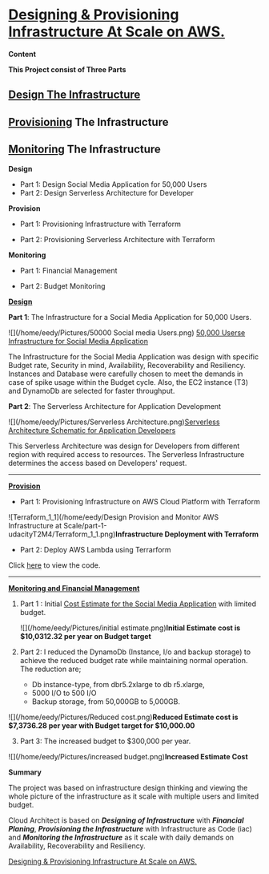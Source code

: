 # [Designing & Provisioning Infrastructure At Scale on AWS.](https://github.com/eedygreen/Designing-and-Provisioning-Infrastrcture-Scale)

**Content**

**This Project consist of Three Parts**

## [**Design The Infrastructure**](https://github.com/eedygreen/Designing-and-Provisioning-Infrastrcture-Scale/blob/master/Udacity_Diagram_1.pdf)

## **[Provisioning](https://github.com/eedygreen/Designing-and-Provisioning-Infrastrcture-Scale/tree/master/part-1-udacityT2M4) The Infrastructure**

## [Monitoring](https://github.com/eedygreen/Designing-and-Provisioning-Infrastrcture-Scale/blob/master/CloudWatch_Alarm.png) The Infrastructure



**Design**

- Part 1: Design Social Media Application for 50,000 Users
-  Part 2: Design Serverless Architecture for Developer

**Provision**

- Part 1: Provisioning Infrastructure with Terraform

- Part 2: Provisioning Serverless Architecture with Terraform

**Monitoring**

- Part 1: Financial Management

- Part 2: Budget Monitoring

  

[**Design**](https://github.com/eedygreen/Designing-and-Provisioning-Infrastrcture-Scale)

**Part 1**: The Infrastructure for a Social Media Application for 50,000 Users.

<img>![](/home/eedy/Pictures/50000 Social media Users.png) </img>	[50,000 Userse Infrastructure for Social Media Application](https://github.com/eedygreen/Designing-and-Provisioning-Infrastrcture-Scale/blob/master/Udacity_Diagram_1.pdf)

The Infrastructure for the Social Media Application was design with specific Budget rate, Security in mind, Availability, Recoverability and Resiliency. Instances and Database were carefully chosen to meet the demands in case of spike usage within the Budget cycle. Also, the EC2 instance (T3) and DynamoDb are selected for faster throughput.



**Part 2**: The Serverless Architecture for Application Development

<img>![](/home/eedy/Pictures/Serverless Architecture.png)</img>[Serverless Architecture Schematic for Application Developers](https://github.com/eedygreen/Designing-and-Provisioning-Infrastrcture-Scale/blob/master/Udacity_Diagram_2.pdf)

This Serverless Architecture was design for Developers from different region with required access to resources. The Serverless Infrastructure determines the access based on Developers' request.

***

[**Provision**](https://github.com/eedygreen/Designing-and-Provisioning-Infrastrcture-Scale/tree/master/part-1-udacityT2M4)

* Part 1: Provisioning Infrastructure on AWS Cloud Platform with Terraform

<img>![Terraform_1_1](/home/eedy/Design Provision and Monitor AWS Infrastructure at Scale/part-1-udacityT2M4/Terraform_1_1.png)</img>**Infrastructure Deployment with Terraform** 

- Part 2: Deploy AWS Lambda using Terrarform

Click [here](https://github.com/eedygreen/Designing-and-Provisioning-Infrastrcture-Scale/tree/master/part-2) to view the code.

***

[**Monitoring and Financial Management**](https://github.com/eedygreen/Designing-and-Provisioning-Infrastrcture-Scale/blob/master/CloudWatch_Alarm.png)

1. Part 1 : Initial [Cost Estimate for the Social Media Application](https://github.com/eedygreen/Designing-and-Provisioning-Infrastrcture-Scale/blob/master/Initial_Cost_Estimate.csv)  with limited budget.

   <img>![](/home/eedy/Pictures/initial estimate.png)</img>**Initial Estimate cost is $10,0312.32 per year on Budget target**

2. Part 2: I reduced the DynamoDb (Instance, I/o and backup storage) to achieve the reduced budget rate while maintaining normal operation. The reduction are; 
   -  Db instance-type, from dbr5.2xlarge to db r5.xlarge, 
   - 5000 I/O to 500 I/O
   - Backup storage, from 50,000GB to 5,000GB.

<img>![](/home/eedy/Pictures/Reduced cost.png)</img>**Reduced Estimate cost is $7,3736.28 per year with Budget target for $10,000.00**

3. Part 3: The increased budget to $300,000 per year.

<img>![](/home/eedy/Pictures/increased budget.png)</img>**Increased Estimate Cost**



**Summary**

The project was based on infrastructure design thinking and viewing the whole picture of the infrastructure as it scale with multiple users and limited budget. 

Cloud Architect is based on ***Designing of Infrastructure*** with ***Financial Planing***, ***Provisioning the Infrastructure*** with Infrastructure as Code (iac) and ***Monitoring the Infrastructure*** as it scale with daily demands on Availability, Recoverability and Resiliency.



[Designing & Provisioning Infrastructure At Scale on AWS.](https://github.com/eedygreen/Designing-and-Provisioning-Infrastrcture-Scale)